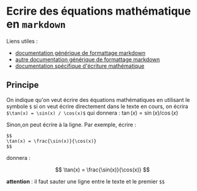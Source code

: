 # Ecrire des équations mathématique en `markdown`

Liens utiles : 
* [documentation générique de formattage markdown](https://docs.framasoft.org/fr/grav/markdown.html)
* [autre documentation générique de formattage markdown](https://docs.github.com/fr/get-started/writing-on-github/getting-started-with-writing-and-formatting-on-github/basic-writing-and-formatting-syntax)
* [documentation spécifique d'écriture mathématique](https://fr.wikibooks.org/wiki/LaTeX/Écrire_des_mathématiques)

## Principe

On indique qu'on veut écrire des équations mathématiques en utilisant le symbole `$` si on veut écrire directement dans le texte en cours, on écrira `$\tan(x) = \sin(x) / \cos(x)$` qui donnera : $\tan(x) = \sin(x) / \cos(x)$

Sinon,on peut écrire à la ligne. Par exemple, écrire :
```
$$
\tan(x) = \frac{\sin(x)}{\cos(x)}
$$
```
donnera :

$$
\tan(x) = \frac{\sin(x)}{\cos(x)}
$$

**attention** : il faut sauter une ligne entre le texte et le premier `$$`




